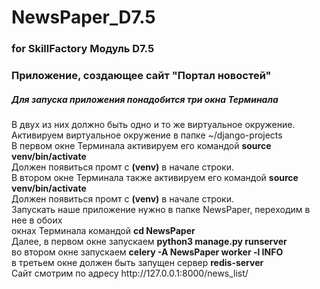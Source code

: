 # NewsPaper_D7.5 #
### for SkillFactory Модуль D7.5 ###
### Приложение, создающее сайт "Портал новостей" ###
##### Для запуска приложения понадобится три окна Терминала #####
В двух из них должно быть одно и то же виртуальное окружение.   
Активируем виртуальное окружение в папке ~/django-projects  
В первом окне Терминала активируем его командой **source venv/bin/activate**  
Должен появиться промт с **(venv)** в начале строки.  
В втором окне Терминала также активируем его командой **source venv/bin/activate**  
Должен появиться промт с **(venv)** в начале строки.  
Запускать наше приложение нужно в папке NewsPaper, переходим в нее в обоих \
окнах Терминала командой **cd NewsPaper**  
Далее, в первом окне запускаем **python3 manage.py runserver**   
во втором окне запускаем **celery -A NewsPaper worker -l INFO**   
в третьем окне должен быть запущен сервер **redis-server**  
Сайт смотрим по адресу ht<span>tp://</span>127.0.0.1:8000/news_list/ 
